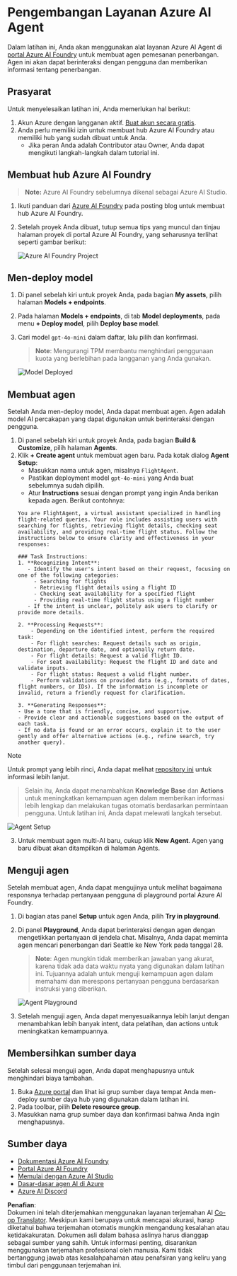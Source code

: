 <!--
CO_OP_TRANSLATOR_METADATA:
{
  "original_hash": "7e92870dc0843e13d4dabc620c09d2d9",
  "translation_date": "2025-07-12T08:21:00+00:00",
  "source_file": "02-explore-agentic-frameworks/azure-ai-foundry-agent-creation.md",
  "language_code": "id"
}
-->
# Pengembangan Layanan Azure AI Agent

Dalam latihan ini, Anda akan menggunakan alat layanan Azure AI Agent di [portal Azure AI Foundry](https://ai.azure.com/?WT.mc_id=academic-105485-koreyst) untuk membuat agen pemesanan penerbangan. Agen ini akan dapat berinteraksi dengan pengguna dan memberikan informasi tentang penerbangan.

## Prasyarat

Untuk menyelesaikan latihan ini, Anda memerlukan hal berikut:
1. Akun Azure dengan langganan aktif. [Buat akun secara gratis](https://azure.microsoft.com/free/?WT.mc_id=academic-105485-koreyst).
2. Anda perlu memiliki izin untuk membuat hub Azure AI Foundry atau memiliki hub yang sudah dibuat untuk Anda.
    - Jika peran Anda adalah Contributor atau Owner, Anda dapat mengikuti langkah-langkah dalam tutorial ini.

## Membuat hub Azure AI Foundry

> **Note:** Azure AI Foundry sebelumnya dikenal sebagai Azure AI Studio.

1. Ikuti panduan dari [Azure AI Foundry](https://learn.microsoft.com/en-us/azure/ai-studio/?WT.mc_id=academic-105485-koreyst) pada posting blog untuk membuat hub Azure AI Foundry.
2. Setelah proyek Anda dibuat, tutup semua tips yang muncul dan tinjau halaman proyek di portal Azure AI Foundry, yang seharusnya terlihat seperti gambar berikut:

    ![Azure AI Foundry Project](../../../translated_images/azure-ai-foundry.88d0c35298348c2fca620668d9b567b50b18dfe94fd2251e0793a28d4d60854e.id.png)

## Men-deploy model

1. Di panel sebelah kiri untuk proyek Anda, pada bagian **My assets**, pilih halaman **Models + endpoints**.
2. Pada halaman **Models + endpoints**, di tab **Model deployments**, pada menu **+ Deploy model**, pilih **Deploy base model**.
3. Cari model `gpt-4o-mini` dalam daftar, lalu pilih dan konfirmasi.

    > **Note**: Mengurangi TPM membantu menghindari penggunaan kuota yang berlebihan pada langganan yang Anda gunakan.

    ![Model Deployed](../../../translated_images/model-deployment.3749c53fb81e18fdc2da5beb872441b4a5f86a2d1206c5a9999a4997f78e4b7a.id.png)

## Membuat agen

Setelah Anda men-deploy model, Anda dapat membuat agen. Agen adalah model AI percakapan yang dapat digunakan untuk berinteraksi dengan pengguna.

1. Di panel sebelah kiri untuk proyek Anda, pada bagian **Build & Customize**, pilih halaman **Agents**.
2. Klik **+ Create agent** untuk membuat agen baru. Pada kotak dialog **Agent Setup**:
    - Masukkan nama untuk agen, misalnya `FlightAgent`.
    - Pastikan deployment model `gpt-4o-mini` yang Anda buat sebelumnya sudah dipilih.
    - Atur **Instructions** sesuai dengan prompt yang ingin Anda berikan kepada agen. Berikut contohnya:
    ```
    You are FlightAgent, a virtual assistant specialized in handling flight-related queries. Your role includes assisting users with searching for flights, retrieving flight details, checking seat availability, and providing real-time flight status. Follow the instructions below to ensure clarity and effectiveness in your responses:

    ### Task Instructions:
    1. **Recognizing Intent**:
       - Identify the user's intent based on their request, focusing on one of the following categories:
         - Searching for flights
         - Retrieving flight details using a flight ID
         - Checking seat availability for a specified flight
         - Providing real-time flight status using a flight number
       - If the intent is unclear, politely ask users to clarify or provide more details.
        
    2. **Processing Requests**:
        - Depending on the identified intent, perform the required task:
        - For flight searches: Request details such as origin, destination, departure date, and optionally return date.
        - For flight details: Request a valid flight ID.
        - For seat availability: Request the flight ID and date and validate inputs.
        - For flight status: Request a valid flight number.
        - Perform validations on provided data (e.g., formats of dates, flight numbers, or IDs). If the information is incomplete or invalid, return a friendly request for clarification.

    3. **Generating Responses**:
    - Use a tone that is friendly, concise, and supportive.
    - Provide clear and actionable suggestions based on the output of each task.
    - If no data is found or an error occurs, explain it to the user gently and offer alternative actions (e.g., refine search, try another query).
    
    ```
> [!NOTE]
> Untuk prompt yang lebih rinci, Anda dapat melihat [repository ini](https://github.com/ShivamGoyal03/RoamMind) untuk informasi lebih lanjut.
    
> Selain itu, Anda dapat menambahkan **Knowledge Base** dan **Actions** untuk meningkatkan kemampuan agen dalam memberikan informasi lebih lengkap dan melakukan tugas otomatis berdasarkan permintaan pengguna. Untuk latihan ini, Anda dapat melewati langkah tersebut.
    
![Agent Setup](../../../translated_images/agent-setup.9bbb8755bf5df672c712a9aaed6482305d32a4986742e6b21faf59485f25c50a.id.png)

3. Untuk membuat agen multi-AI baru, cukup klik **New Agent**. Agen yang baru dibuat akan ditampilkan di halaman Agents.

## Menguji agen

Setelah membuat agen, Anda dapat mengujinya untuk melihat bagaimana responsnya terhadap pertanyaan pengguna di playground portal Azure AI Foundry.

1. Di bagian atas panel **Setup** untuk agen Anda, pilih **Try in playground**.
2. Di panel **Playground**, Anda dapat berinteraksi dengan agen dengan mengetikkan pertanyaan di jendela chat. Misalnya, Anda dapat meminta agen mencari penerbangan dari Seattle ke New York pada tanggal 28.

    > **Note**: Agen mungkin tidak memberikan jawaban yang akurat, karena tidak ada data waktu nyata yang digunakan dalam latihan ini. Tujuannya adalah untuk menguji kemampuan agen dalam memahami dan merespons pertanyaan pengguna berdasarkan instruksi yang diberikan.

    ![Agent Playground](../../../translated_images/agent-playground.dc146586de71501011798b919ae595f4d4facf8c3a5f53e0107e7b80fc2418d1.id.png)

3. Setelah menguji agen, Anda dapat menyesuaikannya lebih lanjut dengan menambahkan lebih banyak intent, data pelatihan, dan actions untuk meningkatkan kemampuannya.

## Membersihkan sumber daya

Setelah selesai menguji agen, Anda dapat menghapusnya untuk menghindari biaya tambahan.
1. Buka [Azure portal](https://portal.azure.com) dan lihat isi grup sumber daya tempat Anda men-deploy sumber daya hub yang digunakan dalam latihan ini.
2. Pada toolbar, pilih **Delete resource group**.
3. Masukkan nama grup sumber daya dan konfirmasi bahwa Anda ingin menghapusnya.

## Sumber daya

- [Dokumentasi Azure AI Foundry](https://learn.microsoft.com/en-us/azure/ai-studio/?WT.mc_id=academic-105485-koreyst)
- [Portal Azure AI Foundry](https://ai.azure.com/?WT.mc_id=academic-105485-koreyst)
- [Memulai dengan Azure AI Studio](https://techcommunity.microsoft.com/blog/educatordeveloperblog/getting-started-with-azure-ai-studio/4095602?WT.mc_id=academic-105485-koreyst)
- [Dasar-dasar agen AI di Azure](https://learn.microsoft.com/en-us/training/modules/ai-agent-fundamentals/?WT.mc_id=academic-105485-koreyst)
- [Azure AI Discord](https://aka.ms/AzureAI/Discord)

**Penafian**:  
Dokumen ini telah diterjemahkan menggunakan layanan terjemahan AI [Co-op Translator](https://github.com/Azure/co-op-translator). Meskipun kami berupaya untuk mencapai akurasi, harap diketahui bahwa terjemahan otomatis mungkin mengandung kesalahan atau ketidakakuratan. Dokumen asli dalam bahasa aslinya harus dianggap sebagai sumber yang sahih. Untuk informasi penting, disarankan menggunakan terjemahan profesional oleh manusia. Kami tidak bertanggung jawab atas kesalahpahaman atau penafsiran yang keliru yang timbul dari penggunaan terjemahan ini.